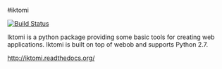 #iktomi

[![Build Status](https://travis-ci.org/SmartTeleMax/iktomi.svg?branch=master)](https://travis-ci.org/SmartTeleMax/iktomi)

Iktomi is a python package providing some basic tools for creating web applications. Iktomi is built on top of webob and supports Python 2.7.

http://iktomi.readthedocs.org/
